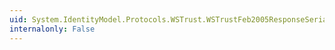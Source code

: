 ```yaml
---
uid: System.IdentityModel.Protocols.WSTrust.WSTrustFeb2005ResponseSerializer
internalonly: False
---
```

